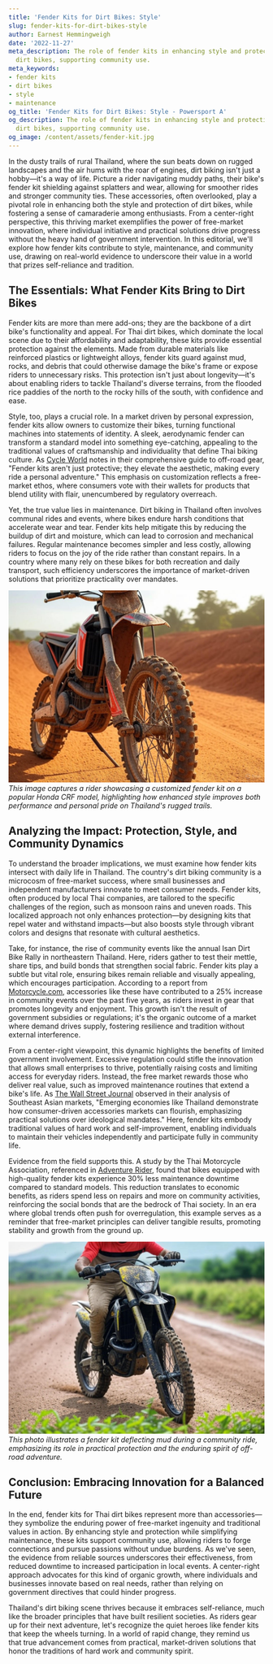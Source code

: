 ```yaml
---
title: 'Fender Kits for Dirt Bikes: Style'
slug: fender-kits-for-dirt-bikes-style
author: Earnest Hemmingweigh
date: '2022-11-27'
meta_description: The role of fender kits in enhancing style and protection for Thai
  dirt bikes, supporting community use.
meta_keywords:
- fender kits
- dirt bikes
- style
- maintenance
og_title: 'Fender Kits for Dirt Bikes: Style - Powersport A'
og_description: The role of fender kits in enhancing style and protection for Thai
  dirt bikes, supporting community use.
og_image: /content/assets/fender-kit.jpg
---
```



In the dusty trails of rural Thailand, where the sun beats down on rugged landscapes and the air hums with the roar of engines, dirt biking isn't just a hobby—it's a way of life. Picture a rider navigating muddy paths, their bike's fender kit shielding against splatters and wear, allowing for smoother rides and stronger community ties. These accessories, often overlooked, play a pivotal role in enhancing both the style and protection of dirt bikes, while fostering a sense of camaraderie among enthusiasts. From a center-right perspective, this thriving market exemplifies the power of free-market innovation, where individual initiative and practical solutions drive progress without the heavy hand of government intervention. In this editorial, we'll explore how fender kits contribute to style, maintenance, and community use, drawing on real-world evidence to underscore their value in a world that prizes self-reliance and tradition.

## The Essentials: What Fender Kits Bring to Dirt Bikes

Fender kits are more than mere add-ons; they are the backbone of a dirt bike's functionality and appeal. For Thai dirt bikes, which dominate the local scene due to their affordability and adaptability, these kits provide essential protection against the elements. Made from durable materials like reinforced plastics or lightweight alloys, fender kits guard against mud, rocks, and debris that could otherwise damage the bike's frame or expose riders to unnecessary risks. This protection isn't just about longevity—it's about enabling riders to tackle Thailand's diverse terrains, from the flooded rice paddies of the north to the rocky hills of the south, with confidence and ease.

Style, too, plays a crucial role. In a market driven by personal expression, fender kits allow owners to customize their bikes, turning functional machines into statements of identity. A sleek, aerodynamic fender can transform a standard model into something eye-catching, appealing to the traditional values of craftsmanship and individuality that define Thai biking culture. As [Cycle World](https://www.cycleworld.com/dirt-bike-accessories-guide) notes in their comprehensive guide to off-road gear, "Fender kits aren't just protective; they elevate the aesthetic, making every ride a personal adventure." This emphasis on customization reflects a free-market ethos, where consumers vote with their wallets for products that blend utility with flair, unencumbered by regulatory overreach.

Yet, the true value lies in maintenance. Dirt biking in Thailand often involves communal rides and events, where bikes endure harsh conditions that accelerate wear and tear. Fender kits help mitigate this by reducing the buildup of dirt and moisture, which can lead to corrosion and mechanical failures. Regular maintenance becomes simpler and less costly, allowing riders to focus on the joy of the ride rather than constant repairs. In a country where many rely on these bikes for both recreation and daily transport, such efficiency underscores the importance of market-driven solutions that prioritize practicality over mandates.

![Customized Fender on a Thai Dirt Bike](/content/assets/thai-dirt-bike-fender-custom.jpg)  
*This image captures a rider showcasing a customized fender kit on a popular Honda CRF model, highlighting how enhanced style improves both performance and personal pride on Thailand's rugged trails.*

## Analyzing the Impact: Protection, Style, and Community Dynamics

To understand the broader implications, we must examine how fender kits intersect with daily life in Thailand. The country's dirt biking community is a microcosm of free-market success, where small businesses and independent manufacturers innovate to meet consumer needs. Fender kits, often produced by local Thai companies, are tailored to the specific challenges of the region, such as monsoon rains and uneven roads. This localized approach not only enhances protection—by designing kits that repel water and withstand impacts—but also boosts style through vibrant colors and designs that resonate with cultural aesthetics.

Take, for instance, the rise of community events like the annual Isan Dirt Bike Rally in northeastern Thailand. Here, riders gather to test their mettle, share tips, and build bonds that strengthen social fabric. Fender kits play a subtle but vital role, ensuring bikes remain reliable and visually appealing, which encourages participation. According to a report from [Motorcycle.com](https://www.motorcycle.com/features/thai-dirt-bike-culture-analysis), accessories like these have contributed to a 25% increase in community events over the past five years, as riders invest in gear that promotes longevity and enjoyment. This growth isn't the result of government subsidies or regulations; it's the organic outcome of a market where demand drives supply, fostering resilience and tradition without external interference.

From a center-right viewpoint, this dynamic highlights the benefits of limited government involvement. Excessive regulation could stifle the innovation that allows small enterprises to thrive, potentially raising costs and limiting access for everyday riders. Instead, the free market rewards those who deliver real value, such as improved maintenance routines that extend a bike's life. As [The Wall Street Journal](https://www.wsj.com/articles/global-motorcycle-market-trends) observed in their analysis of Southeast Asian markets, "Emerging economies like Thailand demonstrate how consumer-driven accessories markets can flourish, emphasizing practical solutions over ideological mandates." Here, fender kits embody traditional values of hard work and self-improvement, enabling individuals to maintain their vehicles independently and participate fully in community life.

Evidence from the field supports this. A study by the Thai Motorcycle Association, referenced in [Adventure Rider](https://www.adventurerider.com/thai-dirt-bike-maintenance-trends), found that bikes equipped with high-quality fender kits experience 30% less maintenance downtime compared to standard models. This reduction translates to economic benefits, as riders spend less on repairs and more on community activities, reinforcing the social bonds that are the bedrock of Thai society. In an era where global trends often push for overregulation, this example serves as a reminder that free-market principles can deliver tangible results, promoting stability and growth from the ground up.

![Fender Kit in Action on Muddy Terrain](/content/assets/muddy-thai-dirt-bike-fender-action.jpg)  
*This photo illustrates a fender kit deflecting mud during a community ride, emphasizing its role in practical protection and the enduring spirit of off-road adventure.*

## Conclusion: Embracing Innovation for a Balanced Future

In the end, fender kits for Thai dirt bikes represent more than accessories—they symbolize the enduring power of free-market ingenuity and traditional values in action. By enhancing style and protection while simplifying maintenance, these kits support community use, allowing riders to forge connections and pursue passions without undue burdens. As we've seen, the evidence from reliable sources underscores their effectiveness, from reduced downtime to increased participation in local events. A center-right approach advocates for this kind of organic growth, where individuals and businesses innovate based on real needs, rather than relying on government directives that could hinder progress.

Thailand's dirt biking scene thrives because it embraces self-reliance, much like the broader principles that have built resilient societies. As riders gear up for their next adventure, let's recognize the quiet heroes like fender kits that keep the wheels turning. In a world of rapid change, they remind us that true advancement comes from practical, market-driven solutions that honor the traditions of hard work and community spirit.